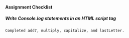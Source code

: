#### Assignment Checklist

  ##### Write Console.log statements in an HTML script tag
    Completed add7, multiply, capitalize, and lastLetter.